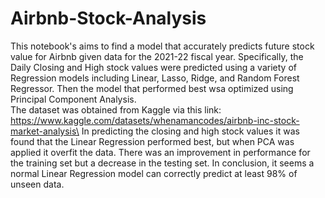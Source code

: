 # Airbnb-Stock-Analysis
This notebook's aims to find a model that accurately predicts future stock value for Airbnb given data for the 2021-22 fiscal year. Specifically, the Daily Closing and High stock values were predicted using a variety of Regression models including Linear, Lasso, Ridge, and Random Forest Regressor. Then the model that performed best wsa optimized using Principal Component Analysis.\
The dataset was obtained from Kaggle via this link: https://www.kaggle.com/datasets/whenamancodes/airbnb-inc-stock-market-analysis\
In predicting the closing and high stock values it was found that the Linear Regression performed best, but when PCA was applied it overfit the data. There was an improvement in performance for the training set but a decrease in the testing set. In conclusion, it seems a normal Linear Regression model can correctly predict at least 98% of unseen data.
